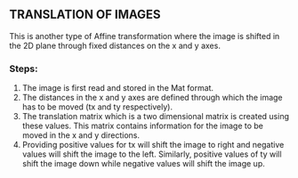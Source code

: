 ## TRANSLATION OF IMAGES

This is another type of Affine transformation where the image is shifted in the 2D plane through fixed distances on the x and y axes.

### Steps:
1. The image is first read and stored in the Mat format.
2. The distances in the x and y axes are defined through which the image has to be moved (tx and ty respectively).
3. The translation matrix which is a two dimensional matrix is created using these values. This matrix contains information for the image to be moved in the x and y directions.
4. Providing positive values for tx will shift the image to right and negative values will shift the image to the left. Similarly, positive values of ty will shift the image down while negative values will shift the image up.